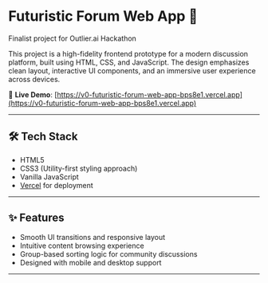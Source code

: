# Futuristic Forum Web App 🚀

Finalist project for Outlier.ai Hackathon

This project is a high-fidelity frontend prototype for a modern discussion platform, built using HTML, CSS, and JavaScript. The design emphasizes clean layout, interactive UI components, and an immersive user experience across devices.

🔗 **Live Demo**: [https://v0-futuristic-forum-web-app-bps8e1.vercel.app](https://v0-futuristic-forum-web-app-bps8e1.vercel.app)

---

## 🛠 Tech Stack

- HTML5
- CSS3 (Utility-first styling approach)
- Vanilla JavaScript
- [Vercel](https://vercel.com/) for deployment

---

## ✨ Features

- Smooth UI transitions and responsive layout
- Intuitive content browsing experience
- Group-based sorting logic for community discussions
- Designed with mobile and desktop support

---
